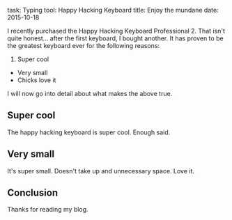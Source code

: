 task: Typing
tool: Happy Hacking Keyboard
title: Enjoy the mundane
date: 2015-10-18

I recently purchased the Happy Hacking Keyboard Professional 2. That isn't quite honest... after the first keyboard, I bought another. It has proven to be the greatest keyboard ever for the following reasons:

1. Super cool
* Very small
* Chicks love it

I will now go into detail about what makes the above true.

## Super cool

The happy hacking keyboard is super cool. Enough said.

## Very small

It's super small. Doesn't take up and unnecessary space. Love it.

## Conclusion

Thanks for reading my blog.

